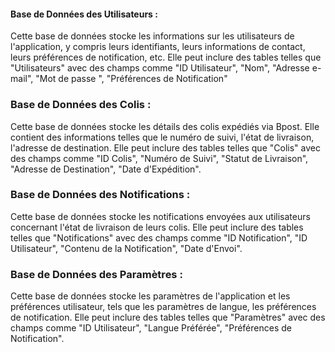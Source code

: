 #### Base de Données des Utilisateurs : ###

Cette base de données stocke les informations sur les utilisateurs de l'application, y compris leurs identifiants, leurs informations de contact, leurs préférences de notification, etc.
Elle peut inclure des tables telles que "Utilisateurs" avec des champs comme "ID Utilisateur", "Nom", "Adresse e-mail", "Mot de passe ", "Préférences de Notification"

### Base de Données des Colis : ###

Cette base de données stocke les détails des colis expédiés via Bpost. Elle contient des informations telles que le numéro de suivi, l'état de livraison, l'adresse de destination.
Elle peut inclure des tables telles que "Colis" avec des champs comme "ID Colis", "Numéro de Suivi", "Statut de Livraison", "Adresse de Destination", "Date d'Expédition".

### Base de Données des Notifications : ###

Cette base de données stocke les notifications envoyées aux utilisateurs concernant l'état de livraison de leurs colis.
Elle peut inclure des tables telles que "Notifications" avec des champs comme "ID Notification", "ID Utilisateur", "Contenu de la Notification", "Date d'Envoi".

### Base de Données des Paramètres : ###

Cette base de données stocke les paramètres de l'application et les préférences utilisateur, tels que les paramètres de langue, les préférences de notification.
Elle peut inclure des tables telles que "Paramètres" avec des champs comme "ID Utilisateur", "Langue Préférée", "Préférences de Notification".
